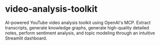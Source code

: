 # video-analysis-toolkit
AI-powered YouTube video analysis toolkit using OpenAI's MCP. Extract transcripts, generate knowledge graphs,  generate high-quality detailed notes, perform sentiment analysis, and topic modeling through an intuitive Streamlit dashboard.
